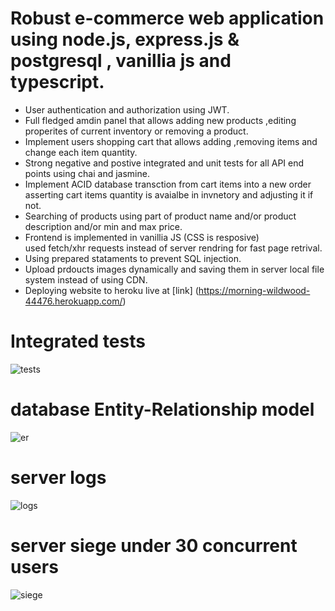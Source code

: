 # Robust e-commerce web application using node.js, express.js & postgresql , vanillia js and typescript.

* User authentication and authorization using JWT.
* Full fledged amdin panel that allows adding new products ,editing
properites of current inventory or removing a product.
* Implement users shopping cart that allows adding ,removing  items and change each item quantity.
* Strong negative and postive integrated and unit tests for all API end points using chai and jasmine.
* Implement ACID database transction from cart items into a new order
asserting cart items quantity is avaialbe in invnetory and adjusting it if not. 
* Searching of products using part of product name and/or product description and/or min and max price.
* Frontend is implemented in vanillia JS (CSS is resposive)    
used fetch/xhr requests instead of server rendring for fast page retrival.
* Using prepared stataments to prevent SQL injection.
* Upload prdoucts images dynamically and saving them in server local file system instead of using CDN.
* Deploying website to heroku live at [link]
(https://morning-wildwood-44476.herokuapp.com/)

# Integrated tests
![tests](https://github.com/mohamedelkony/convFourier/blob/master/readme_photos/tests.png?raw=true)

# database Entity-Relationship model
![er](https://github.com/mohamedelkony/convFourier/blob/master/readme_photos/er.png?raw=true)

# server logs
![logs](https://github.com/mohamedelkony/convFourier/blob/master/readme_photos/server_logs.png?raw=true)
# server siege under 30 concurrent users
![siege](https://github.com/mohamedelkony/convFourier/blob/master/readme_photos/siege.png?raw=true)
